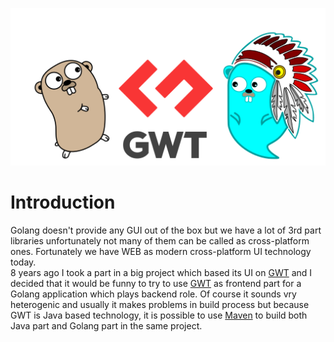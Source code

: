 ![mvn-golang](https://raw.githubusercontent.com/raydac/go-gwt-example/master/frontend/src/main/webapp/images/logo.png)

# Introduction
Golang doesn't provide any GUI out of the box but we have a lot of 3rd part libraries unfortunately not many of them can be called as cross-platform ones. Fortunately we have WEB as modern cross-platform UI technology today.   
8 years ago I took a part in a big project which based its UI on [GWT](http://www.gwtproject.org/) and I decided that it would be funny to try to use [GWT](http://www.gwtproject.org/) as frontend part for a Golang application which plays backend role.
Of course it sounds vry heterogenic and usually it makes problems in build process but because GWT is Java based technology, it is possible to use [Maven](https://maven.apache.org/) to build both Java part and Golang part in the same project.
